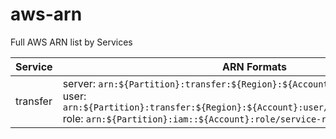 # aws-arn
Full AWS ARN list by Services


| Service | ARN Formats |
| --- | --- |
| transfer | server: `arn:${Partition}:transfer:${Region}:${Account}:server/${ServerId}`<br>user: `arn:${Partition}:transfer:${Region}:${Account}:user/${ServerId}/${UserName}`<br>role: `arn:${Partition}:iam::${Account}:role/service-role/${RoleName}`<br> |
